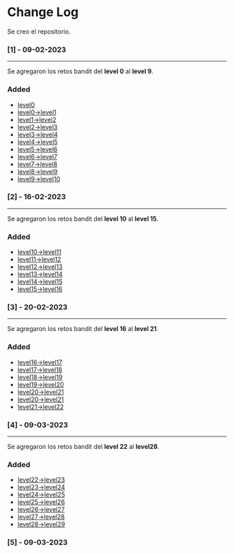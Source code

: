 # Change Log

Se creo el repositorio.

### [1] - 09-02-2023

___

Se agregaron los retos bandit del **level 0** al **level 9**.

### Added

- [level0](retos-bandit/level0.md)
- [level0->level1](retos-bandit/level0-%3Elevel1.md)
- [level1->level2](retos-bandit/level1-%3Elevel2.md)
- [level2->level3](retos-bandit/level2-%3Elevel3.md)
- [level3->level4](retos-bandit/level3-%3Elevel4.md)
- [level4->level5](retos-bandit/level4-%3Elevel5.md)
- [level5->level6](retos-bandit/level5-%3Elevel6.md)
- [level6->level7](retos-bandit/level6-%3Elevel7.md)
- [level7->level8](retos-bandit/level7-%3Elevel8.md)
- [level8->level9](retos-bandit/level8-%3Elevel9.md)
- [level9->level10](retos-bandit/level9-%3Elevel10.md)

### [2] - 16-02-2023

___

Se agregaron los retos bandit del **level 10** al **level 15**.

### Added

- [level10->level11](retos-bandit/level10-%3Elevel11.md)
- [level11->level12](retos-bandit/level11-%3Elevel12.md)
- [level12->level13](retos-bandit/level12-%3Elevel13.md)
- [level13->level14](retos-bandit/level13-%3Elevel14.md)
- [level14->level15](retos-bandit/level14-%3Elevel15.md)
- [level15->level16](retos-bandit/level15-%3Elevel16.md)

### [3] - 20-02-2023

___

Se agregaron los retos bandit del **level 16** al **level 21**.

### Added

- [level16->level17](retos-bandit/level16-%3Elevel17.md)
- [level17->level18](retos-bandit/level17-%3Elevel18.md)
- [level18->level19](retos-bandit/level18-%3Elevel19.md)
- [level19->level20](retos-bandit/level19-%3Elevel20.md)
- [level20->level21](retos-bandit/level20-%3Elevel21.md)
- [level20->level21](retos-bandit/level21-%3Elevel22.md)
- [level21->level22](retos-bandit/level21-%3Elevel22.md)

### [4] - 09-03-2023

___

Se agregaron los retos bandit del **level 22** al **level28**.

### Added

- [level22->level23](retos-bandit/level22-%3Elevel23.md)
- [level23->level24](retos-bandit/level23-%3Elevel24.md)
- [level24->level25](retos-bandit/level24-%3Elevel25.md)
- [level25->level26](retos-bandit/level25-%3Elevel26.md)
- [level26->level27](retos-bandit/level26-%3Elevel27.md)
- [level27->level28](retos-bandit/level27-%3Elevel28.md)
- [level28->level29](retos-bandit/level28-%3Elevel29.md)

### [5] - 09-03-2023
